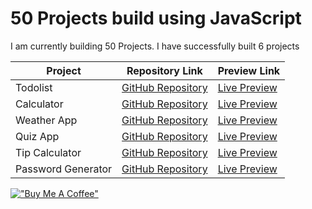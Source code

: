 # 50 Projects build using JavaScript

I am currently building 50 Projects. I have successfully built 6 projects

| Project             | Repository Link                                                                      | Preview Link                                               |
|---------------------|--------------------------------------------------------------------------------------|------------------------------------------------------------|
| Todolist            | [GitHub Repository](https://github.com/IamSheikh/1-todolist)                         | [Live Preview](https://burgers-todolist.netlify.app/)       |
| Calculator          | [GitHub Repository](https://github.com/IamSheikh/2-calculator)                       | [Live Preview](https://burgers-calculator.netlify.app/)     |
| Weather App         | [GitHub Repository](https://github.com/IamSheikh/3-weather)                          | [Live Preview](https://burgers-weatherapp.netlify.app/)     |
| Quiz App            | [GitHub Repository](https://github.com/IamSheikh/4-quiz)                             | [Live Preview](https://burgers-quizapp.netlify.app/)        |
| Tip Calculator      | [GitHub Repository](https://github.com/IamSheikh/6-tipcalculator)                    | [Live Preview](https://burgers-tipcalculator.netlify.app/)  |
| Password Generator  | [GitHub Repository](https://github.com/IamSheikh/7-passwordgenerator)                | [Live Preview](https://burgers-passwordgenerator.netlify.app/) |


[!["Buy Me A Coffee"](https://www.buymeacoffee.com/assets/img/custom_images/orange_img.png)](https://buymeacoffee.com/stahajameel)
